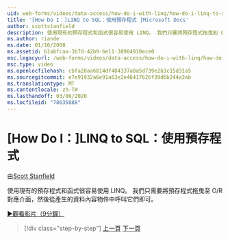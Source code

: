 ```yaml
---
uid: web-forms/videos/data-access/how-do-i-with-linq/how-do-i-linq-to-sql-using-stored-procedures
title: '[How Do I：]LINQ to SQL：使用預存程式 |Microsoft Docs'
author: scottstanfield
description: 使用現有的預存程式和函式很容易使用 LINQ。 我們只要將預存程式拖曳到 O/R 對應介面上，然後從 ge 呼叫它們即可。
ms.author: riande
ms.date: 01/10/2008
ms.assetid: b1abfcaa-3b7d-42b9-be11-38904910ece0
msc.legacyurl: /web-forms/videos/data-access/how-do-i-with-linq/how-do-i-linq-to-sql-using-stored-procedures
msc.type: video
ms.openlocfilehash: cbfa28aa6814df404337a8a5d739e2b3c15d31a5
ms.sourcegitcommit: e7e91932a6e91a63e2e46417626f39d6b244a3ab
ms.translationtype: MT
ms.contentlocale: zh-TW
ms.lasthandoff: 03/06/2020
ms.locfileid: "78635888"
---
```

# <a name="how-do-i-linq-to-sql-using-stored-procedures"></a>[How Do I：]LINQ to SQL：使用預存程式

由[Scott Stanfield](https://github.com/scottstanfield)

使用現有的預存程式和函式很容易使用 LINQ。 我們只需要將預存程式拖曳至 O/R 對應介面，然後從產生的資料內容物件中呼叫它們即可。

[&#9654;觀看影片（9分鐘）](https://channel9.msdn.com/Blogs/ASP-NET-Site-Videos/how-do-i-linq-to-sql-using-stored-procedures)

> [!div class="step-by-step"]
> [上一頁](how-do-i-linq-to-sql-custom-linqdatasource.md)
> [下一頁](how-do-i-linq-to-sql-updating-with-stored-procedures.md)
